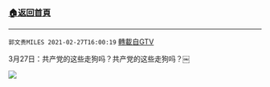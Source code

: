 ﻿###  [:house:返回首頁](https://github.com/ourhimalayas/txt)
---

`郭文贵MILES 2021-02-27T16:00:19` [轉載自GTV](https://gtv.org/web/#/UserInfo/5e596957357cc612d35a8044)

3月27日：共产党的这些走狗吗？共产党的这些走狗吗？￼

[![](https://filegroup.gtv.org/cdn-cgi/image/width=600/https://filegroup.gtv.org/group6/web/20210227/16/00/0/f8005a2f164699e6a28bfde4a8f77dcc.jpg)](https://filegroup.gtv.org/group6/web/20210227/16/00/0/5bf33c3df8432881290482e81ee13043.mp4)
